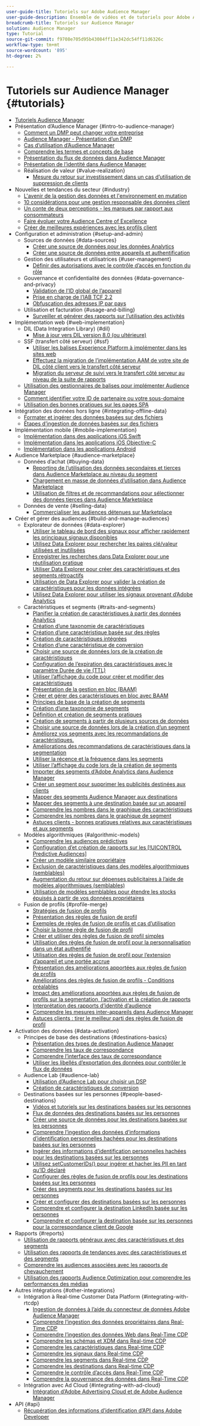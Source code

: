 ```yaml
---
user-guide-title: Tutoriels sur Adobe Audience Manager
user-guide-description: Ensemble de vidéos et de tutoriels pour Adobe Analytics.
breadcrumb-title: Tutoriels sur Audience Manager
solution: Audience Manager
type: Tutorial
source-git-commit: f9708e705d95b43084ff11e342dc54ff11d6326c
workflow-type: tm+mt
source-wordcount: '895'
ht-degree: 2%

---
```



# Tutoriels sur Audience Manager {#tutorials}

+ [Tutoriels Audience Manager](overview.md)
+ Présentation d’Audience Manager {#intro-to-audience-manager}
   + [Comment un DMP peut changer votre entreprise](intro-to-audience-manager/how-a-dmp-can-change-your-business.md)
   + [Audience Manager - Présentation d’un DMP](intro-to-audience-manager/audience-manager-overview-of-a-dmp.md)
   + [Cas d’utilisation d’Audience Manager](intro-to-audience-manager/audience-manager-use-cases.md)
   + [Comprendre les termes et concepts de base](intro-to-audience-manager/understanding-basic-terms-and-concepts-in-audience-manager.md)
   + [Présentation du flux de données dans Audience Manager](intro-to-audience-manager/understanding-the-data-flow-in-audience-manager.md)
   + [Présentation de l’identité dans Audience Manager](intro-to-audience-manager/introduction-to-identity-in-audience-manager.md)
   + Réalisation de valeur {#value-realization}
      + [Mesure du retour sur investissement dans un cas d’utilisation de suppression de clients](intro-to-audience-manager/value-realization/measuring-roi-in-a-customer-suppression-use-case.md)
+ Nouvelles et tendances du secteur {#industry}
   + [L&#39;avenir de la gestion des données et l&#39;environnement en mutation](https://experienceleague.adobe.com/docs/platform-learn/tutorials/industry/the-future-of-data-management-and-the-changing-environment.html?lang=fr)
   + [10 considérations pour une gestion responsable des données client](https://experienceleague.adobe.com/docs/platform-learn/tutorials/privacy/ten-considerations-for-responsible-customer-data-management.html?lang=fr)
   + [Un conte de deux perceptions - les marques par rapport aux consommateurs](https://experienceleague.adobe.com/docs/platform-learn/tutorials/industry/brands-vs-consumers.html?lang=fr)
   + [Faire évoluer votre Audience Centre of Excellence](https://experienceleague.adobe.com/docs/platform-learn/tutorials/industry/evolving-your-audience-center-of-excellence.html?lang=fr)
   + [Créer de meilleures expériences avec les profils client](https://experienceleague.adobe.com/docs/platform-learn/tutorials/industry/building-better-experiences-with-customer-profiles.html?lang=fr)
+ Configuration et administration {#setup-and-admin}
   + Sources de données {#data-sources}
      + [Créer une source de données pour les données Analytics](setup-and-admin/data-sources/create-a-data-source-for-analytics-data.md)
      + [Créer une source de données entre appareils et authentification](setup-and-admin/data-sources/creating-a-cross-device-data-source-and-authenticating.md)
   + Gestion des utilisateurs et utilisatrices {#user-management}
      + [Définir des autorisations avec le contrôle d’accès en fonction du rôle](setup-and-admin/user-management/setting-permissions-with-role-based-access-control.md)
   + Gouvernance et confidentialité des données {#data-governance-and-privacy}
      + [Validation de l’ID global de l’appareil](setup-and-admin/data-governance-and-privacy/global-device-id-validation.md)
      + [Prise en charge de l’IAB TCF 2.2](setup-and-admin/data-governance-and-privacy/iab-tcf-support.md)
      + [Obfuscation des adresses IP par pays](setup-and-admin/data-governance-and-privacy/ip-obfuscation-by-country.md)
   + Utilisation et facturation {#usage-and-billing}
      + [Surveiller et générer des rapports sur l’utilisation des activités](setup-and-admin/usage-and-billing/monitoring-and-reporting-on-activity-usage.md)
+ Implémentation web {#web-implementation}
   + DIL (Data Integration Library) {#dil}
      + [Mise à jour vers DIL version 8.0 (ou ultérieure)](web-implementation/dil/updating-to-dil-version-8-0-or-greater.md)
   + SSF (transfert côté serveur) {#ssf}
      + [Utiliser les balises Experience Platform à implémenter dans les sites web](https://experienceleague.adobe.com/docs/launch-learn/implementing-in-websites-with-launch/index.html?lang=fr)
      + [Effectuez la migration de l’implémentation AAM de votre site de DIL côté client vers le transfert côté serveur](web-implementation/ssf/migrating-your-site-implementation-from-client-side-dil-to-server-side-forwarding.md)
      + [Migration du serveur de suivi vers le transfert côté serveur au niveau de la suite de rapports](web-implementation/ssf/migrating-from-tracking-server-to-report-suite-level-server-side-forwarding.md)
   + [Utilisation des gestionnaires de balises pour implémenter Audience Manager](web-implementation/using-tag-managers-to-implement-audience-manager.md)
   + [Comment identifier votre ID de partenaire ou votre sous-domaine](web-implementation/how-to-identify-your-partner-id-or-subdomain.md)
   + [Utilisation des bonnes pratiques sur les pages SPA](web-implementation/using-best-practices-on-spa-pages-when-sending-data-to-aam.md)
+ Intégration des données hors ligne {#integrating-offline-data}
   + [Formater et ingérer des données basées sur des fichiers](integrating-offline-data/formatting-and-ingesting-file-based-data.md)
   + [Étapes d’ingestion de données basées sur des fichiers](integrating-offline-data/steps-for-ingesting-file-based-data.md)
+ Implémentation mobile {#mobile-implementation}
   + [Implémentation dans des applications iOS Swift](https://experienceleague.adobe.com/docs/launch-learn/implementing-in-mobile-ios-swift-apps-with-launch/index.html?lang=fr)
   + [Implémentation dans les applications iOS Objective-C](https://experienceleague.adobe.com/docs/launch-learn/implementing-in-mobile-ios-objective-c-apps-with-launch/index.html?lang=fr)
   + [Implémentation dans les applications Android](https://experienceleague.adobe.com/docs/launch-learn/implementing-in-mobile-android-apps-with-launch/index.html?lang=fr)
+ Audience Marketplace {#audience-marketplace}
   + Données d’achat {#buying-data}
      + [Reporting de l’utilisation des données secondaires et tierces dans Audience Marketplace au niveau du segment](audience-marketplace/buying-data/reporting-2nd-and-3rd-party-data-usage-in-the-audience-marketplace-at-the-segment-level.md)
      + [Chargement en masse de données d’utilisation dans Audience Marketplace](audience-marketplace/buying-data/bulk-uploading-data-usage-into-the-audience-marketplace.md)
      + [Utilisation de filtres et de recommandations pour sélectionner des données tierces dans Audience Marketplace](audience-marketplace/buying-data/using-filters-and-recommendations-to-choose-3rd-party-data-in-audience-marketplace.md)
   + Données de vente {#selling-data}
      + [Commercialiser les audiences détenues sur Marketplace](audience-marketplace/selling-data/commercialize-owned-audiences-on-marketplace.md)
+ Créer et gérer des audiences {#build-and-manage-audiences}
   + Explorateur de données {#data-explorer}
      + [Utiliser le tableau de bord des signaux pour afficher rapidement les principaux signaux disponibles](build-and-manage-audiences/data-explorer/using-the-signals-dashboard-to-quickly-view-top-available-signals.md)
      + [Utilisez Data Explorer pour rechercher les paires clé/valeur utilisées et inutilisées](build-and-manage-audiences/data-explorer/using-data-explorer-to-search-for-used-and-unused-key-value-pairs.md)
      + [Enregistrer les recherches dans Data Explorer pour une réutilisation pratique](build-and-manage-audiences/data-explorer/saving-searches-in-data-explorer-for-convenience-in-re-use.md)
      + [Utiliser Data Explorer pour créer des caractéristiques et des segments rétroactifs](build-and-manage-audiences/data-explorer/using-data-explorer-to-create-retroactive-traits-and-segments.md)
      + [Utilisation de Data Explorer pour valider la création de caractéristiques pour les données intégrées](build-and-manage-audiences/data-explorer/using-data-explorer-to-validate-trait-creation-for-your-onboarded-data.md)
      + [Utilisez Data Explorer pour utiliser les signaux provenant d’Adobe Analytics](build-and-manage-audiences/data-explorer/using-data-explorer-to-work-with-signals-coming-from-adobe-analytics.md)
   + Caractéristiques et segments {#traits-and-segments}
      + [Planifier la création de caractéristiques à partir des données Analytics](build-and-manage-audiences/traits-and-segments/planning-trait-creation-from-analytics-data.md)
      + [Création d’une taxonomie de caractéristiques](build-and-manage-audiences/traits-and-segments/creating-a-trait-taxonomy.md)
      + [Création d’une caractéristique basée sur des règles](build-and-manage-audiences/traits-and-segments/creating-rule-based-traits.md)
      + [Création de caractéristiques intégrées](build-and-manage-audiences/traits-and-segments/creating-onboarded-traits.md)
      + [Création d’une caractéristique de conversion](build-and-manage-audiences/traits-and-segments/creating-conversion-traits.md)
      + [Choisir une source de données lors de la création de caractéristiques](build-and-manage-audiences/traits-and-segments/choosing-a-data-source-when-creating-traits.md)
      + [Configuration de l’expiration des caractéristiques avec le paramètre Durée de vie (TTL)](build-and-manage-audiences/traits-and-segments/configuring-trait-expiration-with-the-time-to-live-ttl-setting.md)
      + [Utiliser l’affichage du code pour créer et modifier des caractéristiques](build-and-manage-audiences/traits-and-segments/using-code-view-to-create-and-edit-traits.md)
      + [Présentation de la gestion en bloc (BAAM)](build-and-manage-audiences/traits-and-segments/introduction-to-bulk-management-baaam.md)
      + [Créer et gérer des caractéristiques en bloc avec BAAM](build-and-manage-audiences/traits-and-segments/creating-and-managing-traits-in-bulk-with-baaam.md)
      + [Principes de base de la création de segments](build-and-manage-audiences/traits-and-segments/the-basics-of-creating-segments.md)
      + [Création d’une taxonomie de segments](build-and-manage-audiences/traits-and-segments/creating-a-segment-taxonomy.md)
      + [Définition et création de segments pratiques](build-and-manage-audiences/traits-and-segments/practical-segment-definition-and-creation.md)
      + [Création de segments à partir de plusieurs sources de données](build-and-manage-audiences/traits-and-segments/creating-segments-from-multiple-data-sources.md)
      + [Choisir une source de données lors de la création d’un segment](build-and-manage-audiences/traits-and-segments/choosing-a-data-source-when-creating-a-segment.md)
      + [Améliorez vos segments avec les recommandations de caractéristiques.](build-and-manage-audiences/traits-and-segments/enhancing-your-segments-with-trait-recommendations.md)
      + [Améliorations des recommandations de caractéristiques dans la segmentation](build-and-manage-audiences/traits-and-segments/trait-recommendation-enhancements-in-the-segment-builder.md)
      + [Utiliser la récence et la fréquence dans les segments](build-and-manage-audiences/traits-and-segments/using-recency-and-frequency-in-segments.md)
      + [Utiliser l’affichage du code lors de la création de segments](build-and-manage-audiences/traits-and-segments/using-code-view-when-building-segments.md)
      + [Importer des segments d’Adobe Analytics dans Audience Manager](build-and-manage-audiences/traits-and-segments/import-aa-segments-into-aam.md)
      + [Créer un segment pour supprimer les publicités destinées aux clients](build-and-manage-audiences/traits-and-segments/building-a-segment-to-suppress-ads-to-customers.md)
      + [Mapper des segments Audience Manager aux destinations](build-and-manage-audiences/traits-and-segments/mapping-audience-manager-segments-to-destinations.md)
      + [Mapper des segments à une destination basée sur un appareil](build-and-manage-audiences/traits-and-segments/mapping-segments-to-a-device-based-destination.md)
      + [Comprendre les nombres dans le graphique des caractéristiques](build-and-manage-audiences/traits-and-segments/understanding-numbers-in-the-trait-graph.md)
      + [Comprendre les nombres dans le graphique de segment](build-and-manage-audiences/traits-and-segments/understanding-numbers-in-the-segment-graph.md)
      + [Astuces clients - bonnes pratiques relatives aux caractéristiques et aux segments](build-and-manage-audiences/traits-and-segments/customer-tips-traits-and-segments-best-practices.md)
   + Modèles algorithmiques {#algorithmic-models}
      + [Comprendre les audiences prédictives](build-and-manage-audiences/algorithmic-models/understanding-predictive-audiences.md)
      + [Configuration d’et création de rapports sur les [!UICONTROL Predictive Audiences]](build-and-manage-audiences/algorithmic-models/configure-and-report-on-predictive-audiences.md)
      + [Créer un modèle similaire propriétaire](build-and-manage-audiences/algorithmic-models/creating-a-first-party-look-alike-model.md)
      + [Exclusion de caractéristiques dans des modèles algorithmiques (semblables)](build-and-manage-audiences/algorithmic-models/excluding-traits-in-algorithmic-look-alike-models.md)
      + [Augmentation du retour sur dépenses publicitaires à l’aide de modèles algorithmiques (semblables)](build-and-manage-audiences/algorithmic-models/increase-roas-by-using-algorithmic-look-alike-models.md)
      + [Utilisation de modèles semblables pour étendre les stocks épuisés à partir de vos données propriétaires](build-and-manage-audiences/algorithmic-models/using-look-alike-models-to-extend-sold-out-inventory-from-your-1st-party-data.md)
   + Fusion de profils {#profile-merge}
      + [Stratégies de fusion de profils](build-and-manage-audiences/profile-merge/profile-merge.md)
      + [Présentation des règles de fusion de profil](build-and-manage-audiences/profile-merge/overview-of-profile-merge-rules.md)
      + [Exemples de règles de fusion de profils et cas d’utilisation](build-and-manage-audiences/profile-merge/profile-merge-rule-examples-and-use-cases.md)
      + [Choisir la bonne règle de fusion de profil](build-and-manage-audiences/profile-merge/choosing-the-right-profile-merge-rule.md)
      + [Créer et utiliser des règles de fusion de profil simples](build-and-manage-audiences/profile-merge/creating-and-using-simple-profile-merge-rules.md)
      + [Utilisation des règles de fusion de profil pour la personnalisation dans un état authentifié](build-and-manage-audiences/profile-merge/using-profile-merge-rules-to-personalize-in-an-authenticated-state.md)
      + [Utilisation des règles de fusion de profil pour l’extension d’appareil et une portée accrue](build-and-manage-audiences/profile-merge/using-profile-merge-rules-for-device-extension-and-increased-reach.md)
      + [Présentation des améliorations apportées aux règles de fusion de profils](build-and-manage-audiences/profile-merge/overview-of-profile-merge-rule-enhancements.md)
      + [Améliorations des règles de fusion de profils - Conditions préalables](build-and-manage-audiences/profile-merge/profile-merge-rule-enhancements-pre-requisites.md)
      + [Impact des améliorations apportées aux règles de fusion de profils sur la segmentation, l’activation et la création de rapports](build-and-manage-audiences/profile-merge/how-profile-merge-rule-enhancements-impact-segmentation-activation-and-reporting.md)
      + [Interprétation des rapports d’identité d’audience](build-and-manage-audiences/profile-merge/interpret-audience-identity-reporting.md)
      + [Comprendre les mesures inter-appareils dans Audience Manager](build-and-manage-audiences/profile-merge/understanding-cross-device-metrics-in-audience-manager.md)
      + [Astuces clients : tirer le meilleur parti des règles de fusion de profil](build-and-manage-audiences/profile-merge/customer-tips-getting-the-most-out-of-profile-merge-rules.md)
+ Activation des données {#data-activation}
   + Principes de base des destinations {#destinations-basics}
      + [Présentation des types de destination Audience Manager](data-activation/destinations-basics/understanding-audience-manager-destination-types.md)
      + [Comprendre les taux de correspondance](data-activation/destinations-basics/understanding-match-rates.md)
      + [Comprendre l’interface des taux de correspondance](data-activation/destinations-basics/understanding-the-match-rate-interface-in-audience-manager.md)
      + [Utiliser les libellés d’exportation des données pour contrôler le flux de données](data-activation/destinations-basics/using-data-export-labels-to-control-data-flow.md)
   + Audience Lab {#audience-lab}
      + [Utilisation d’Audience Lab pour choisir un DSP](data-activation/audience-lab/using-audience-lab-to-choose-a-dsp.md)
      + [Création de caractéristiques de conversion](https://experienceleague.adobe.com/docs/audience-manager-learn/tutorials/build-and-manage-audiences/traits-and-segments/creating-conversion-traits.html?lang=fr)
   + Destinations basées sur les personnes {#people-based-destinations}
      + [Vidéos et tutoriels sur les destinations basées sur les personnes](data-activation/people-based-destinations/pbd.md)
      + [Flux de données des destinations basées sur les personnes](data-activation/people-based-destinations/people-based-destinations-data-flow.md)
      + [Créer une source de données pour les destinations basées sur les personnes](data-activation/people-based-destinations/creating-a-data-source-for-people-based-destinations.md)
      + [Comprendre l’ingestion des données d’informations d’identification personnelles hachées pour les destinations basées sur les personnes](data-activation/people-based-destinations/understanding-hashed-pii-data-ingestion-for-people-based-destinations.md)
      + [Ingérer des informations d’identification personnelles hachées pour les destinations basées sur les personnes](data-activation/people-based-destinations/ingesting-hashed-pii-for-people-based-destinations.md)
      + [Utilisez setCustomerIDs() pour ingérer et hacher les PII en tant qu’ID déclaré](data-activation/people-based-destinations/using-setcustomerids-to-ingest-and-hash-pii-as-a-declared-id.md)
      + [Configurer des règles de fusion de profils pour les destinations basées sur les personnes](data-activation/people-based-destinations/configuring-profile-merge-rules-for-people-based-destinations.md)
      + [Créer des segments pour les destinations basées sur les personnes](data-activation/people-based-destinations/creating-segments-for-people-based-destinations.md)
      + [Créer et configurer des destinations basées sur les personnes](data-activation/people-based-destinations/create-and-configure-people-based-destinations.md)
      + [Comprendre et configurer la destination LinkedIn basée sur les personnes](data-activation/people-based-destinations/understanding-and-configuring-the-linkedin-pbd.md)
      + [Comprendre et configurer la destination basée sur les personnes pour la correspondance client de Google](data-activation/people-based-destinations/understanding-and-configuring-the-google-customer-match-pbd.md)
+ Rapports {#reports}
   + [Utilisation de rapports généraux avec des caractéristiques et des segments](reports/using-general-reports-with-traits-and-segments.md)
   + [Utilisation des rapports de tendances avec des caractéristiques et des segments](reports/using-trended-reports-with-traits-and-segments.md)
   + [Comprendre les audiences associées avec les rapports de chevauchement](reports/understand-related-audiences-with-overlap-reports.md)
   + [Utilisation des rapports Audience Optimization pour comprendre les performances des médias](reports/using-audience-optimization-reports-to-understand-media-performance.md)
+ Autres intégrations {#other-integrations}
   + Intégration à Real-time Customer Data Platform {#integrating-with-rtcdp}
      + [Ingestion de données à l’aide du connecteur de données Adobe Audience Manager](https://experienceleague.adobe.com/docs/platform-learn/tutorials/sources/ingest-data-from-aam.html?lang=fr#sources)
      + [Comprendre l’ingestion des données propriétaires dans Real-Time CDP](other-integrations/integrating-with-rtcdp/rtcdp-1pd-ingestion-for-aam-users.md)
      + [Comprendre l’ingestion des données Web dans Real-Time CDP](other-integrations/integrating-with-rtcdp/rtcdp-web-ingestion-for-aam-users.md)
      + [Comprendre les schémas et XDM dans Real-time CDP](other-integrations/integrating-with-rtcdp/rtcdp-schemas-xdm-for-aam-users.md)
      + [Comprendre les caractéristiques dans Real-time CDP](other-integrations/integrating-with-rtcdp/rtcdp-traits-for-aam-users.md)
      + [Comprendre les signaux dans Real-time CDP](other-integrations/integrating-with-rtcdp/rtcdp-signals-for-aam-users.md)
      + [Comprendre les segments dans Real-time CDP](other-integrations/integrating-with-rtcdp/rtcdp-segments-for-aam-users.md)
      + [Comprendre les destinations dans Real-time CDP](other-integrations/integrating-with-rtcdp/rtcdp-destinations-for-aam-users.md)
      + [Comprendre le contrôle d’accès dans Real-Time CDP](other-integrations/integrating-with-rtcdp/rtcdp-access-control-for-aam-users.md)
      + [Comprendre la gouvernance des données dans Real-Time CDP](other-integrations/integrating-with-rtcdp/rtcdp-data-gov-for-aam-users.md)
   + Intégration avec Ad Cloud {#integrating-with-ad-cloud}
      + [Intégration d’Adobe Advertising Cloud et de Adobe Audience Manager](other-integrations/integrating-with-ad-cloud/advertising-cloud-and-audience-manager-integration.md)
+ API {#api}
   + [Récupération des informations d’identification d’API dans Adobe Developer](api/retrieve-api-credentials-in-adobe-io.md)
